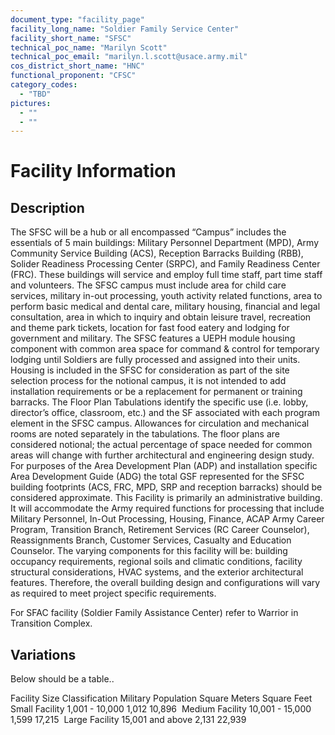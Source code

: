 ```yaml
---
document_type: "facility_page"
facility_long_name: "Soldier Family Service Center"
facility_short_name: "SFSC"
technical_poc_name: "Marilyn Scott"
technical_poc_email: "marilyn.l.scott@usace.army.mil"
cos_district_short_name: "HNC"
functional_proponent: "CFSC"
category_codes:
  - "TBD"
pictures:
  - ""
  - ""
---
```


# Facility Information

## Description

The SFSC will be a hub or all encompassed “Campus” includes the essentials of 5 main buildings: Military Personnel Department (MPD), Army Community Service Building (ACS), Reception Barracks Building (RBB), Solider Readiness Processing Center (SRPC), and Family Readiness Center (FRC). These buildings will service and employ full time staff, part time staff and volunteers. The SFSC campus must include area for child care services, military in-out processing, youth activity related functions, area to perform basic medical and dental care, military housing, financial and legal consultation, area in which to inquiry and obtain leisure travel, recreation and theme park tickets, location for fast food eatery and lodging for government and military.
The SFSC features a UEPH module housing component with common area space for command & control for temporary lodging until Soldiers are fully processed and assigned into their units. Housing is included in the SFSC for consideration as part of the site selection process for the notional campus, it is not intended to add installation requirements or be a replacement for permanent or training barracks. The Floor Plan Tabulations identify the specific use (i.e. lobby, director’s office, classroom, etc.) and the SF associated with each program element in the SFSC campus. Allowances for circulation and mechanical rooms are noted separately in the tabulations. The floor plans are considered notional; the actual percentage of space needed for common areas will change with further architectural and engineering design study. For purposes of the Area Development Plan (ADP) and installation specific
Area Development Guide (ADG) the total GSF represented for the SFSC building footprints (ACS, FRC, MPD, SRP and reception barracks) should be considered approximate. This Facility is primarily an administrative building. It will accommodate the Army required functions for processing that include Military Personnel, In-Out Processing, Housing, Finance, ACAP Army Career Program, Transition Branch, Retirement Services (RC Career Counselor), Reassignments Branch, Customer Services, Casualty and Education Counselor.
The varying components for this facility will be: building occupancy requirements, regional soils and climatic conditions, facility structural considerations, HVAC systems, and the exterior architectural features. Therefore, the overall building design and configurations will vary as required to meet project specific requirements.

For SFAC facility (Soldier Family Assistance Center) refer to Warrior in Transition Complex.

## Variations

Below should be a table..

Facility Size Classification Military Population ​Square Meters Square Feet
Small​ Facility 1,001 - 10,000 1,012 10,896 ​​
Medium​ Facility ​10,001 - 15,000 ​1,599 ​17,215 ​​
Large​ Facility ​15,001 and above ​2,131 22,939
